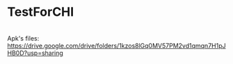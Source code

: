 # TestForCHI
<br>Apk's files: <a>https://drive.google.com/drive/folders/1kzos8lGq0MV57PM2vd1qmqn7H1pJHB0D?usp=sharing</a></br>
